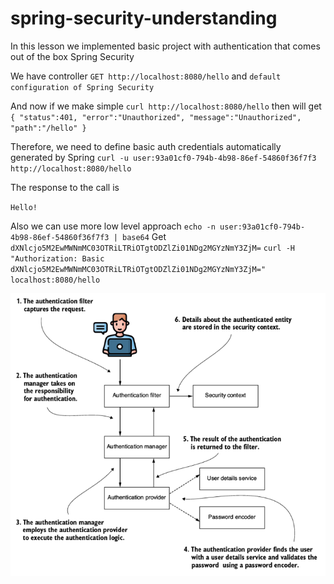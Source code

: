 # spring-security-understanding

In this lesson we implemented basic project with authentication that comes out of the box Spring Security

We have controller `GET http://localhost:8080/hello` and `default configuration of Spring Security`

And now if we make simple `curl http://localhost:8080/hello` then will get 
`{
"status":401,
"error":"Unauthorized",
"message":"Unauthorized",
"path":"/hello"
}`

Therefore, we need to define basic auth credentials automatically generated by Spring `curl -u user:93a01cf0-794b-4b98-86ef-54860f36f7f3 http://localhost:8080/hello`

The response to the call is

`Hello!`

Also we can use more low level approach
`echo -n user:93a01cf0-794b-4b98-86ef-54860f36f7f3 | base64`
Get `dXNlcjo5M2EwMWNmMC03OTRiLTRiOTgtODZlZi01NDg2MGYzNmY3ZjM=`
`curl -H "Authorization: Basic dXNlcjo5M2EwMWNmMC03OTRiLTRiOTgtODZlZi01NDg2MGYzNmY3ZjM="  localhost:8080/hello`

<img src="src/main/resources/static/spring-sec-class-design.png">
